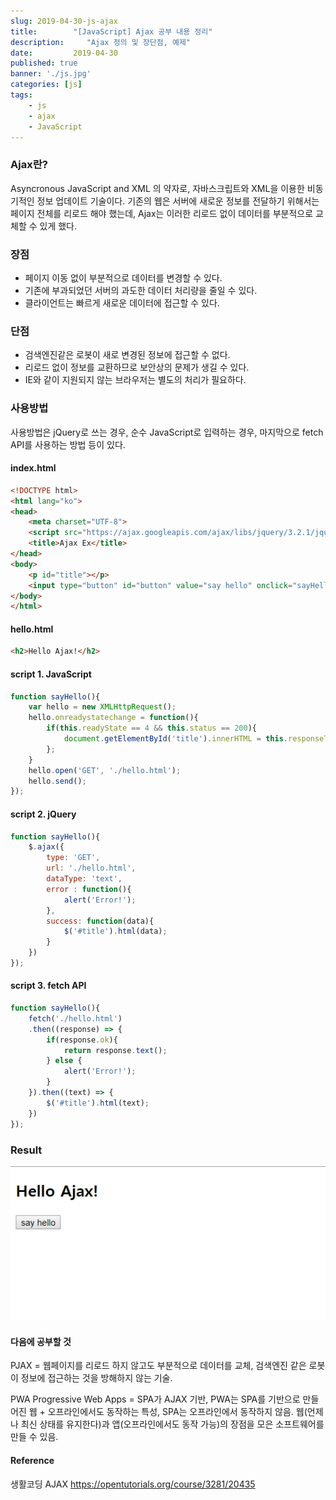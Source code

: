 ```yaml
---
slug: 2019-04-30-js-ajax
title:        "[JavaScript] Ajax 공부 내용 정리"
description:     "Ajax 정의 및 장단점, 예제"
date:         2019-04-30
published: true
banner: './js.jpg'
categories: [js]
tags:
    - js
    - ajax
    - JavaScript
---
```




### Ajax란?

Asyncronous JavaScript and XML 의 약자로, 자바스크립트와 XML을 이용한 비동기적인 정보 업데이트 기술이다. 기존의 웹은 서버에 새로운 정보를 전달하기 위해서는 페이지 전체를 리로드 해야 했는데, Ajax는 이러한 리로드 없이 데이터를 부분적으로 교체할 수 있게 했다.



### 장점

- 페이지 이동 없이 부분적으로 데이터를 변경할 수 있다.
- 기존에 부과되었던 서버의 과도한 데이터 처리량을 줄일 수 있다.
- 클라이언트는 빠르게 새로운 데이터에 접근할 수 있다.



### 단점

- 검색엔진같은 로봇이 새로 변경된 정보에 접근할 수 없다.
- 리로드 없이 정보를 교환하므로 보안상의 문제가 생길 수 있다.
- IE와 같이 지원되지 않는 브라우저는 별도의 처리가 필요하다.



### 사용방법

사용방법은 jQuery로 쓰는 경우, 순수 JavaScript로 입력하는 경우, 마지막으로 fetch API를 사용하는 방법 등이 있다.



#### index.html

```html
<!DOCTYPE html>
<html lang="ko">
<head>
    <meta charset="UTF-8">
    <script src="https://ajax.googleapis.com/ajax/libs/jquery/3.2.1/jquery.min.js"></script>
    <title>Ajax Ex</title>
</head>
<body>
    <p id="title"></p>
    <input type="button" id="button" value="say hello" onclick="sayHello()"/>
</body>
</html>
```



#### hello.html

```html
<h2>Hello Ajax!</h2>
```



#### script 1. JavaScript

```javascript
function sayHello(){
    var hello = new XMLHttpRequest();
    hello.onreadystatechange = function(){
        if(this.readyState == 4 && this.status == 200){
            document.getElementById('title').innerHTML = this.responseText;
        };
    }
    hello.open('GET', './hello.html');
    hello.send();
});
```



#### script 2. jQuery

```javascript
function sayHello(){
    $.ajax({
        type: 'GET',
        url: './hello.html',
        dataType: 'text',
        error : function(){
            alert('Error!');
        },
        success: function(data){
            $('#title').html(data);
        }
    })
});
```



#### script 3. fetch API

```javascript
function sayHello(){
    fetch('./hello.html')
    .then((response) => {
        if(response.ok){
            return response.text();
        } else {
            alert('Error!');
        }
    }).then((text) => {
        $('#title').html(text);
    })
});
```



### Result

![ajax 코드 실행 결과](./0430_img01.jpg)





#### 다음에 공부할 것

PJAX = 웹페이지를 리로드 하지 않고도 부분적으로 데이터를 교체, 검색엔진 같은 로봇이 정보에 접근하는 것을 방해하지 않는 기술.

PWA Progressive Web Apps = SPA가 AJAX 기반, PWA는 SPA를 기반으로 만들어진 웹 + 오프라인에서도 동작하는 특성, SPA는 오프라인에서 동작하지 않음. 웹(언제나 최신 상태를 유지한다)과 앱(오프라인에서도 동작 가능)의 장점을 모은 소프트웨어를 만들 수 있음.



#### Reference

생활코딩 AJAX <https://opentutorials.org/course/3281/20435> 

